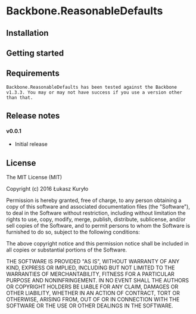 Backbone.ReasonableDefaults
========

## Installation



## Getting started

## Requirements

    Backbone.ReasonableDefaults has been tested against the Backbone v1.3.3. You may or may not have success if you use a version other than that.

## Release notes

#### v0.0.1

* Initial release

## License

The MIT License (MIT)

Copyright (c) 2016 Łukasz Kuryło

Permission is hereby granted, free of charge, to any person obtaining a copy of
this software and associated documentation files (the "Software"), to deal in
the Software without restriction, including without limitation the rights to
use, copy, modify, merge, publish, distribute, sublicense, and/or sell copies of
the Software, and to permit persons to whom the Software is furnished to do so,
subject to the following conditions:

The above copyright notice and this permission notice shall be included in all
copies or substantial portions of the Software.

THE SOFTWARE IS PROVIDED "AS IS", WITHOUT WARRANTY OF ANY KIND, EXPRESS OR
IMPLIED, INCLUDING BUT NOT LIMITED TO THE WARRANTIES OF MERCHANTABILITY, FITNESS
FOR A PARTICULAR PURPOSE AND NONINFRINGEMENT. IN NO EVENT SHALL THE AUTHORS OR
COPYRIGHT HOLDERS BE LIABLE FOR ANY CLAIM, DAMAGES OR OTHER LIABILITY, WHETHER
IN AN ACTION OF CONTRACT, TORT OR OTHERWISE, ARISING FROM, OUT OF OR IN
CONNECTION WITH THE SOFTWARE OR THE USE OR OTHER DEALINGS IN THE SOFTWARE.
